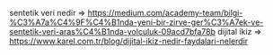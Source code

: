 sentetik veri nedir => https://medium.com/academy-team/bilgi-%C3%A7a%C4%9F%C4%B1nda-yeni-bir-zirve-ger%C3%A7ek-ve-sentetik-veri-aras%C4%B1nda-yolculuk-09acd7bfa78b
dijital ikiz => https://www.karel.com.tr/blog/dijital-ikiz-nedir-faydalari-nelerdir